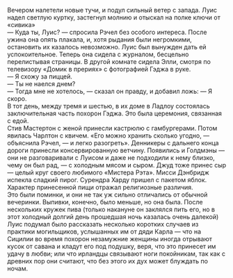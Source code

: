 Вечером налетели новые тучи, и подул сильный ветер с запада. Луис надел светлую куртку, застегнул молнию и отыскал на полке ключи от «сивика»  
— Куда ты, Луис? — спросила Рэчел без особого интереса. После ужина она опять плакала, и, хотя рыдания были негромкими, остановить их казалось невозможно. Луис был вынужден дать ей успокоительное. Теперь она сидела с журналом, бесцельно перелистывая страницы. В другой комнате сидела Элли, смотря по телевизору «Домик в прериях» с фотографией Гэджа в руке.  
— Я схожу за пиццей.  
— Ты не наелся днем?  
— Тогда мне не хотелось, — сказал он правду, и добавил ложь: — Я скоро.  
В тот день, между тремя и шестью, в их доме в Ладлоу состоялась заключительная часть похорон Гэджа. Это была церемония, связанная с едой.  
Стив Мастертон с женой принесли кастрюлю с гамбургерами. Потом явилась Чарлтон с квичем. «Его можно хранить сколько угодно, — объяснила Рэчел, — и легко разогреть». Денникеры с дальнего конца дороги принесли консервированную ветчину. Появились и Голдмэны — они не разговаривали с Луисом и даже не подходили к нему близко, чему он был рад, — с холодным мясом и сыром. Джуд тоже принес сыр — целый круг своего любимого «Мистера Рэта». Мисси Дэнбридж испекла сладкий пирог. Сурендра Харду пришел с пакетом яблок. Характер принесенной пищи отражал религиозные различия.  
Это были поминки, и они не так уж сильно отличались от обычной вечеринки. Выпивки, конечно, было меньше, но она была. После нескольких кружек пива (только накануне он заклялся пить его, но в этот холодный долгий день прошедшая ночь казалась очень далекой) Луис подумал было рассказать несколько коротких случаев из практики могильщиков, услышанных им от дяди Карла — что на Сицилии во время похорон незамужние женщины иногда отрывают кусок от савана и кладут его под подушку, веря, что это принесет им удачу в любви; или что ирландцы связывают ноги покойникам, так как с древних пор они считают, что без этого их дух может блуждать по ночам.  
